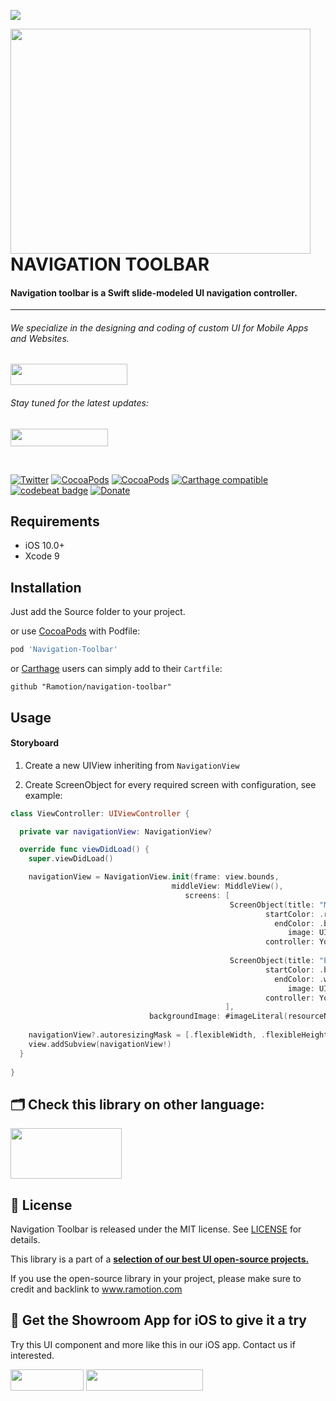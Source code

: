 <a href="https://www.ramotion.com/agency/app-development?utm_source=gthb&utm_medium=repo&utm_campaign=navigation-toolbar"><img src="https://github.com/Ramotion/folding-cell/blob/master/header.png"></a>

<a href="https://github.com/Ramotion/navigation-toolbar">
<img align="left" src="https://github.com/Ramotion/navigation-toolbar/blob/master/iOS-Navigation-Toolbar-1x.gif" width="480" height="360" /></a>

<p><h1 align="left">NAVIGATION TOOLBAR</h1></p>

<h4>Navigation toolbar is a Swift slide-modeled UI navigation controller.</h4>


___



<p><h6>We specialize in the designing and coding of custom UI for Mobile Apps and Websites.</h6>
<a href="https://www.ramotion.com/agency/app-development?utm_source=gthb&utm_medium=repo&utm_campaign=navigation-toolbar">
<img src="https://github.com/ramotion/gliding-collection/raw/master/contact_our_team@2x.png" width="187" height="34"></a>
</p>
<p><h6>Stay tuned for the latest updates:</h6>
<a href="https://goo.gl/rPFpid" >
<img src="https://i.imgur.com/ziSqeSo.png/" width="156" height="28"></a></p>

</br>

[![Twitter](https://img.shields.io/badge/Twitter-@Ramotion-blue.svg?style=flat)](http://twitter.com/Ramotion)
[![CocoaPods](https://img.shields.io/cocoapods/p/navigation-toolbar.svg)](https://cocoapods.org/pods/Navigation-Toolbar)
[![CocoaPods](https://img.shields.io/cocoapods/v/navigation-toolbar.svg)](http://cocoapods.org/pods/Navigation-Toolbar)
[![Carthage compatible](https://img.shields.io/badge/Carthage-uncompatible-4BC51D.svg?style=flat)](https://github.com/Ramotion/navigation-toolbar)
[![codebeat badge](https://codebeat.co/badges/9460af06-c0f9-4063-8bb5-a802136d3cbf)](https://codebeat.co/projects/github-com-ramotion-navigation-toolbar-master)
[![Donate](https://img.shields.io/badge/Donate-PayPal-blue.svg)](https://paypal.me/Ramotion)


## Requirements

- iOS 10.0+
- Xcode 9

## Installation

Just add the Source folder to your project.

or use [CocoaPods](https://cocoapods.org) with Podfile:

``` ruby
pod 'Navigation-Toolbar'
```

or [Carthage](https://github.com/Carthage/Carthage) users can simply add to their `Cartfile`:
```
github "Ramotion/navigation-toolbar"
```

## Usage

#### Storyboard

1) Create a new UIView inheriting from ```NavigationView```

2) Create ScreenObject for every required screen with configuration, see example:

``` swift
class ViewController: UIViewController {

  private var navigationView: NavigationView?

  override func viewDidLoad() {
    super.viewDidLoad()

    navigationView = NavigationView.init(frame: view.bounds,
                                    middleView: MiddleView(),
                                       screens: [
                                                 ScreenObject(title: "MUSIC",
                                                         startColor: .red,
                                                           endColor: .blue,
                                                              image: UIImage(named : "image1")!,
                                                         controller: YourFirstViewController()),
                                                         
                                                 ScreenObject(title: "EDUCATION",
                                                         startColor: .black,
                                                           endColor: .white,
                                                              image: UIImage(named : "image2")!,
                                                         controller: YourSecondViewController()),
                                                ],
                               backgroundImage: #imageLiteral(resourceName: "background"))
                               
    navigationView?.autoresizingMask = [.flexibleWidth, .flexibleHeight]
    view.addSubview(navigationView!)
  }
  
}
```


## 🗂 Check this library on other language:
<a href="https://github.com/Ramotion/navigation-toolbar-android">
<img src="https://github.com/Ramotion/navigation-stack/raw/master/Android_Kotlin@2x.png" width="178" height="81"></a>


## 📄 License

Navigation Toolbar is released under the MIT license.
See [LICENSE](./LICENSE) for details.

This library is a part of a <a href="https://github.com/Ramotion/swift-ui-animation-components-and-libraries"><b>selection of our best UI open-source projects.</b></a>

If you use the open-source library in your project, please make sure to credit and backlink to www.ramotion.com

## 📱 Get the Showroom App for iOS to give it a try
Try this UI component and more like this in our iOS app. Contact us if interested.

<a href="https://itunes.apple.com/app/apple-store/id1182360240?pt=550053&ct=folding-cell&mt=8" >
<img src="https://github.com/ramotion/gliding-collection/raw/master/app_store@2x.png" width="117" height="34"></a>

<a href="https://www.ramotion.com/agency/app-development?utm_source=gthb&utm_medium=repo&utm_campaign=navigation-toolbar">
<img src="https://github.com/ramotion/gliding-collection/raw/master/contact_our_team@2x.png" width="187" height="34"></a>
<br>
<br>
